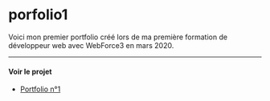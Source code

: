 # porfolio1
Voici mon premier portfolio créé lors de ma première formation de développeur web avec WebForce3 en mars 2020.

---

#### Voir le projet

* [Portfolio n°1](https://nadiaprojets.github.io/portfolio1/) 
